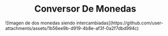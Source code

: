 <h1 align="center"> Conversor De Monedas </h1>
![Imagen de dos monedas siendo intercambiadas](https://github.com/user-attachments/assets/1b56ee9b-d919-4b8e-af3f-0a2f7dbd994c)
